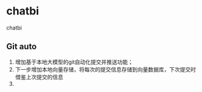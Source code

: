 # chatbi
chatbi
## Git auto
1. 增加基于本地大模型的git自动化提交并推送功能；   
2. 下一步增加本地向量存储，将每次的提交信息存储到向量数据库，下次提交时借鉴上次提交的信息  
3. 
